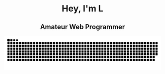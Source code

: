 <div align="center">
  <h1 align="center">Hey, I'm L</h1>
  <h2 align="center">Amateur Web Programmer</h2>

<div align="center">
  <picture>
    <source media="(prefers-color-scheme: dark)" srcset="https://github.com/longnguyendev/longnguyendev/blob/output/grid-snake-dark.svg" />
    <source media="(prefers-color-scheme: light)" srcset="https://github.com/longnguyendev/longnguyendev/blob/output/grid-snake.svg" />
    <img alt="github-snake" src="https://github.com/longnguyendev/longnguyendev/blob/output/grid-snake-dark.svg" />
  </picture>
</div>
